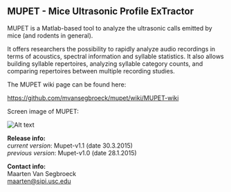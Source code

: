 ## MUPET - Mice Ultrasonic Profile ExTractor

MUPET is a Matlab-based tool to analyze the ultrasonic calls emitted by mice (and rodents in general).  

It offers researchers the possibility to rapidly analyze audio recordings in terms of acoustics, spectral information and syllable statistics. It also allows building syllable repertoires, analyzing syllable category counts, and comparing repertoires between multiple recording studies.  

The MUPET wiki page can be found here:  

https://github.com/mvansegbroeck/mupet/wiki/MUPET-wiki  

Screen image of MUPET:  

![Alt text](https://db.tt/O2M5GzEO "Mupet screen image")

**Release info:**  
*current version*: Mupet-v1.1 (date 30.3.2015)  
*previous version*: Mupet-v1.0 (date 28.1.2015)  

**Contact info:**  
Maarten Van Segbroeck  
maarten@sipi.usc.edu

